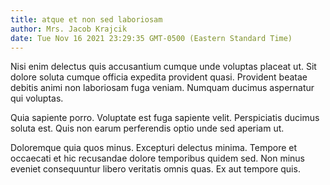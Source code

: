 ```yaml
---
title: atque et non sed laboriosam
author: Mrs. Jacob Krajcik
date: Tue Nov 16 2021 23:29:35 GMT-0500 (Eastern Standard Time)
---
```

Nisi enim delectus quis accusantium cumque unde voluptas placeat ut. Sit dolore soluta cumque officia expedita provident quasi. Provident beatae debitis animi non laboriosam fuga veniam. Numquam ducimus aspernatur qui voluptas.

 Quia sapiente porro. Voluptate est fuga sapiente velit. Perspiciatis ducimus soluta est. Quis non earum perferendis optio unde sed aperiam ut.

 Doloremque quia quos minus. Excepturi delectus minima. Tempore et occaecati et hic recusandae dolore temporibus quidem sed. Non minus eveniet consequuntur libero veritatis omnis quas. Ex aut tempore quis.